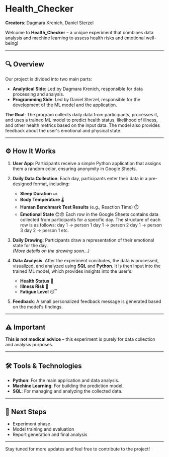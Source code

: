 # Health_Checker
**Creators**: Dagmara Krenich, Daniel Sterzel

Welcome to **Health_Checker** – a unique experiment that combines data analysis and machine learning to assess health risks and emotional well-being!

---

## 🔍 Overview

Our project is divided into two main parts:

- **Analytical Side**: Led by Dagmara Krenich, responsible for data processing and analysis.
- **Programming Side**: Led by Daniel Sterzel, responsible for the development of the ML model and the application.

**The Goal**: 
The program collects daily data from participants, processes it, and uses a trained ML model to predict health status, likelihood of illness, and other health metrics based on the input data. The model also provides feedback about the user's emotional and physical state.

---

## ⚙️ How It Works

1. **User App**: 
   Participants receive a simple Python application that assigns them a random color, ensuring anonymity in Google Sheets.
   
2. **Daily Data Collection**: 
   Each day, participants enter their data in a pre-designed format, including:
   - **Sleep Duration** 💤
   - **Body Temperature** 🌡️
   - **Human Benchmark Test Results** (e.g., Reaction Time) ⏱️
   - **Emotional State** 😊😟
   Each row in the Google Sheets contains data collected from participants for a specific day. The structure of each row is as follows:
   day 1 -> person 1
   day 1 -> person 2
   day 1 -> person 3
   day 2 -> person 1
   etc.

3. **Daily Drawing**: 
   Participants draw a representation of their emotional state for the day.  
   *(More details on the drawing soon...)*

4. **Data Analysis**: 
   After the experiment concludes, the data is processed, visualized, and analyzed using **SQL** and **Python**. It is then input into the trained ML model, which provides insights into the user's:
   - **Health Status** 🏥
   - **Illness Risk** 🤒
   - **Fatigue Level** 😴

5. **Feedback**: 
   A small personalized feedback message is generated based on the model's findings.

---

## ⚠️ Important

**This is not medical advice** – this experiment is purely for data collection and analysis purposes.

---

## 🛠️ Tools & Technologies

- **Python**: For the main application and data analysis.
- **Machine Learning**: For building the prediction model.
- **SQL**: For managing and analyzing the collected data.

---

## 📅 Next Steps

- Experiment phase
- Model training and evaluation
- Report generation and final analysis

---

Stay tuned for more updates and feel free to contribute to the project!

